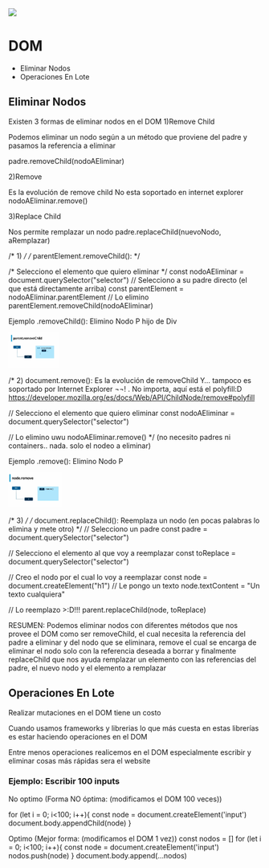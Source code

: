 <img  src='../logo.png' height='70px'>

# DOM   

* Eliminar Nodos
* Operaciones En Lote

## Eliminar Nodos

Existen 3 formas de eliminar nodos en el DOM
1)Remove Child

Podemos eliminar un nodo según a un método que proviene del padre y pasamos la referencia a eliminar

padre.removeChild(nodoAEliminar)

2)Remove

Es la evolución de remove child
No esta soportado en internet explorer
nodoAEliminar.remove()

3)Replace Child

Nos permite remplazar un nodo
padre.replaceChild(nuevoNodo, aRemplazar)

<!-- Ejemplos -->



/* 1) */
/* parentElement.removeChild(): */

/* Selecciono el elemento que quiero eliminar */
const nodoAEliminar = document.querySelector("selector") 
// Selecciono a su padre directo (el que está directamente arriba)
const parentElement = nodoAEliminar.parentElement
// Lo elimino
parentElement.removeChild(nodoAEliminar)

Ejemplo .removeChild(): Elimino Nodo P hijo de Div

<img  src='./img/parentRemovechild.png' height='70px'>


/* 2)
document.remove(): Es la evolución de removeChild Y… tampoco es soportado por Internet Explorer ¬¬!
.
No importa, aquí está el polyfill:D
https://developer.mozilla.org/es/docs/Web/API/ChildNode/remove#polyfill

// Selecciono el elemento que quiero eliminar
const nodoAEliminar = document.querySelector("selector")

// Lo elimino uwu
nodoAEliminar.remove() */ (no necesito padres ni containers.. nada. solo el nodeo a eliminar)


Ejemplo .remove(): Elimino Nodo P 

<img  src='./img/remove.png' height='70px'>


/* 3) */
/* document.replaceChild(): Reemplaza un nodo (en pocas palabras lo elimina y mete otro) */
// Selecciono un padre
const padre = document.querySelector("selector")

// Selecciono el elemento al que voy a reemplazar
const toReplace = document.querySelector("selector")

// Creo el nodo por el cual lo voy a reemplazar
const node = document.createElement("h1")
// Le pongo un texto
node.textContent = "Un texto cualquiera"

// Lo reemplazo >:D!!!
parent.replaceChild(node, toReplace)

RESUMEN: Podemos eliminar nodos con diferentes métodos que nos provee el DOM como ser removeChild, el cual necesita la referencia del padre a eliminar y del nodo que se eliminara, remove el cual se encarga de eliminar el nodo solo con la referencia deseada a borrar y finalmente replaceChild que nos ayuda remplazar un elemento con las referencias del padre, el nuevo nodo y el elemento a remplazar


## Operaciones En Lote
Realizar mutaciones en el DOM tiene un costo

Cuando usamos frameworks y librerias lo que más cuesta en estas librerías es estar haciendo operaciones en el DOM

Entre menos operaciones realicemos en el DOM especialmente escribir y eliminar cosas más rápidas sera el website

<h3>Ejemplo: Escribir 100 inputs</h3>

 No optimo (Forma NO óptima: (modificamos el DOM 100 veces))

for (let i = 0; i<100; i++){
    const node = document.createElement('input')
    document.body.appendChild(node)
}


Optimo (Mejor forma: (modificamos el DOM 1 vez))
const nodos = []
for (let i = 0; i<100; i++){
    const node = document.createElement('input')
    nodos.push(node)
}
document.body.append(...nodos)


